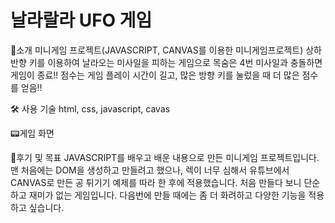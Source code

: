 # 날라랄라 UFO 게임

📣소개 
미니게임 프로젝트(JAVASCRIPT, CANVAS를 이용한 미니게임프로젝트)
상하 반향 키를 이용하여 날라오는 미사일을 피하는 게임으로 목숨은 4번 미사일과 충돌하면 게임이 종료!!
점수는 게임 플레이 시간이 길고, 많은 방향 키를 눌렀을 때 더 많은 점수를 얻음!!


🛠 사용 기술
html, css, javascript, cavas



📟게임 화면


🚩후기 및 목표
JAVASCRIPT를 배우고 배운 내용으로 만든 미니게임 프로젝트입니다.
맨 처음에는 DOM을 생성하고 만들려고 했으나, 렉이 너무 심해서 유튜브에서 CANVAS로 만든 공 튀기기 예제를 따라 한 후에 적용했습니다.
처음 만들다 보니 단순하고 재미가 없는 게임입니다. 
다음번에 만들 때에는 좀 더 화려하고 다양한 기능을 적용하고 싶습니다.

